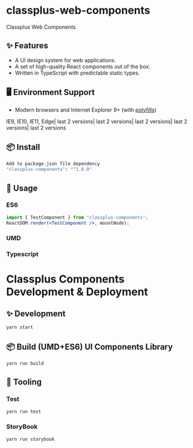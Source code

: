 # classplus-web-components
Classplus Web Components


## ✨ Features

- A UI design system for web applications.
- A set of high-quality React components out of the box.
- Written in TypeScript with predictable static types.

## 🖥 Environment Support

- Modern browsers and Internet Explorer 9+ (with [polyfills](https://github.com/paulmillr/es6-shim))

IE9, IE10, IE11, Edge| last 2 versions| last 2 versions| last 2 versions| last 2 versions| last 2 versions

## 📦 Install

```bash
Add to package.json file dependency
"classplus-components": "^1.0.0"
```

## 🔨 Usage

### ES6

```jsx
import { TestComponent } from "classplus-components";
ReactDOM.render(<TestComponent />, mountNode);
```

### UMD

### Typescript



# Classplus Components Development & Deployment

## ✨ Development

```js
yarn start
```

## 📦 Build (UMD+ES6) UI Components Library

```js
yarn run build
```

## 🔨 Tooling

### Test

```js
yarn run test
```

### StoryBook

```js
yarn run storybook
```
